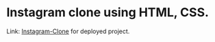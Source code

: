 # Instagram clone using HTML, CSS.
Link: [Instagram-Clone](zzzzshawn.github.io/Instagram-clone/) for deployed project.
